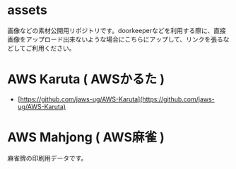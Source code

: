 # assets

画像などの素材公開用リポジトリです。doorkeeperなどを利用する際に、直接画像をアップロード出来ないような場合にこちらにアップして、リンクを張るなどしてご利用ください。

# AWS Karuta ( AWSかるた )

* [https://github.com/jaws-ug/AWS-Karuta](https://github.com/jaws-ug/AWS-Karuta)

# AWS Mahjong ( AWS麻雀 )

麻雀牌の印刷用データです。


